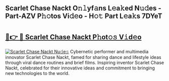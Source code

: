 ## Scarlet Chase Nackt O𝚗𝚕yf𝚊ns L𝚎a𝚔ed N𝚞𝚍es - Part-AZV P𝚑𝚘tos Vi𝚍𝚎o - H𝚘𝚝 Part L𝚎a𝚔s 7DYeT

# <h2><a href="http://kf0j8q.oniu.top/?m=Scarlet+Chase+Nackt">🔗👉 🔴 Scarlet Chase Nackt P𝚑ot𝚘𝚜 V𝚒d𝚎o</a></h2>

[![Scarlet Chase Nackt Nu𝚍e𝚜](https://i.imgur.com/0qMVB7G.gif)](http://kf0j8q.oniu.top/?m=Scarlet+Chase+Nackt)
Cybernetic performer and multimedia innovator Scarlet Chase Nackt, famed for sharing dance and lifestyle ideas through viral dance routines and brief films. Inspiring inventor Scarlet Chase Nackt, celebrated for their innovative ideas and commitment to bringing new technologies to the world.  
